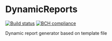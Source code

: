 # DynamicReports
[![Build status](https://ci.appveyor.com/api/projects/status/n3vv5sp7m98c6wj7?svg=true)](https://ci.appveyor.com/project/VitalyTartynov/dynamicreports) [![BCH compliance](https://bettercodehub.com/edge/badge/VitalyTartynov/DynamicReports?branch=develop)](https://bettercodehub.com/results/VitalyTartynov/DynamicReports)

Dynamic report generator based on template file
